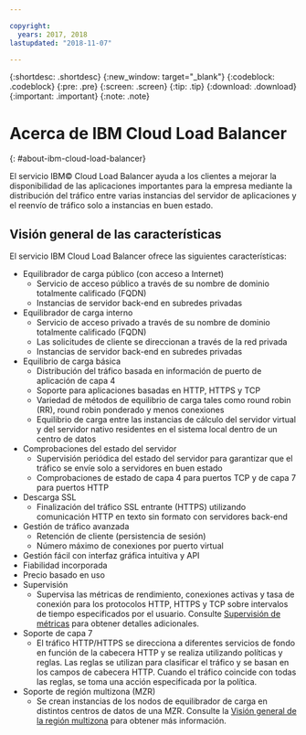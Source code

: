 ```yaml
---

copyright:
  years: 2017, 2018
lastupdated: "2018-11-07"

---
```


{:shortdesc: .shortdesc}
{:new_window: target="_blank"}
{:codeblock: .codeblock}
{:pre: .pre}
{:screen: .screen}
{:tip: .tip}
{:download: .download}
{:important: .important}
{:note: .note}

# Acerca de IBM Cloud Load Balancer
{: #about-ibm-cloud-load-balancer}

El servicio IBM© Cloud Load Balancer ayuda a los clientes a mejorar la disponibilidad de las aplicaciones importantes para la empresa mediante la distribución del tráfico entre varias instancias del servidor de aplicaciones y el reenvío de tráfico solo a instancias en buen estado.

## Visión general de las características
El servicio IBM Cloud Load Balancer ofrece las siguientes características:

* Equilibrador de carga público (con acceso a Internet)
	* Servicio de acceso público a través de su nombre de dominio totalmente calificado (FQDN)
	* Instancias de servidor back-end en subredes privadas
* Equilibrador de carga interno
	* Servicio de acceso privado a través de su nombre de dominio totalmente calificado (FQDN)
	* Las solicitudes de cliente se direccionan a través de la red privada
	* Instancias de servidor back-end en subredes privadas
* Equilibrio de carga básica
	* Distribución del tráfico basada en información de puerto de aplicación de capa 4
	* Soporte para aplicaciones basadas en HTTP, HTTPS y TCP
	* Variedad de métodos de equilibrio de carga tales como round robin (RR), round robin ponderado y menos conexiones
	* Equilibrio de carga entre las instancias de cálculo del servidor virtual y del servidor nativo residentes en el sistema local dentro de un centro de datos
* Comprobaciones del estado del servidor
	* Supervisión periódica del estado del servidor para garantizar que el tráfico se envíe solo a servidores en buen estado
	* Comprobaciones de estado de capa 4 para puertos TCP y de capa 7 para puertos HTTP
* Descarga SSL
	* Finalización del tráfico SSL entrante (HTTPS) utilizando comunicación HTTP en texto sin formato con servidores back-end
* Gestión de tráfico avanzada
	* Retención de cliente (persistencia de sesión)
	* Número máximo de conexiones por puerto virtual
* Gestión fácil con interfaz gráfica intuitiva y API
* Fiabilidad incorporada
* Precio basado en uso
* Supervisión
    * Supervisa las métricas de rendimiento, conexiones activas y tasa de conexión para los protocolos HTTP, HTTPS y TCP sobre intervalos de tiempo especificados por el usuario. Consulte [Supervisión de métricas](/docs/infrastructure/loadbalancer-service?topic=loadbalancer-service-monitoring-metrics-with-ibm-cloud-load-balancer) para obtener detalles adicionales.
* Soporte de capa 7
    * El tráfico HTTP/HTTPS se direcciona a diferentes servicios de fondo en función de la cabecera HTTP y se realiza utilizando políticas y reglas. Las reglas se utilizan para clasificar el tráfico y se basan en los campos de cabecera HTTP. Cuando el tráfico coincide con todas las reglas, se toma una acción especificada por la política.
* Soporte de región multizona (MZR)
    * Se crean instancias de los nodos de equilibrador de carga en distintos centros de datos de una MZR. Consulte la [Visión general de la región multizona](/docs/infrastructure/loadbalancer-service?topic=loadbalancer-service-multi-zone-region-mzr-overview) para obtener más información.
